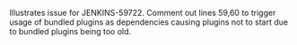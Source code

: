 Illustrates issue for JENKINS-59722. Comment out lines 59,60 to trigger usage of bundled plugins as dependencies causing
plugins not to start due to bundled plugins being too old.
